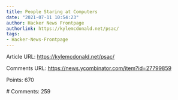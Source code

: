 ```yaml
---
title: People Staring at Computers
date: "2021-07-11 10:54:23"
author: Hacker News Frontpage
authorlink: https://kylemcdonald.net/psac/
tags:
- Hacker-News-Frontpage
---
```


<p>Article URL: <a href="https://kylemcdonald.net/psac/">https://kylemcdonald.net/psac/</a></p>
<p>Comments URL: <a href="https://news.ycombinator.com/item?id=27799859">https://news.ycombinator.com/item?id=27799859</a></p>
<p>Points: 670</p>
<p># Comments: 259</p>
